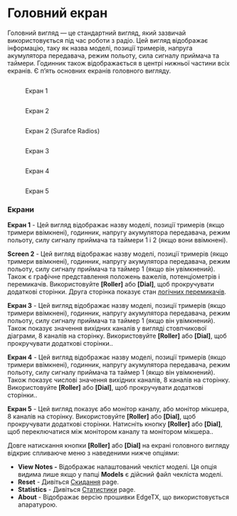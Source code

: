 # Головний екран

Головний вигляд — це стандартний вигляд, який зазвичай використовується під час роботи з радіо. Цей вигляд відображає інформацію, таку як назва моделі, позиції тримерів, напруга акумулятора передавача, режим польоту, сила сигналу приймача та таймери. Годинник також відображається в центрі нижньої частини всіх екранів. Є п’ять основних екранів головного вигляду.



<div>

<figure><img src="../../.gitbook/assets/bwview1.png" alt=""><figcaption><p>Екран 1</p></figcaption></figure>

 

<figure><img src="../../.gitbook/assets/bwview2.png" alt=""><figcaption><p>Екран 2</p></figcaption></figure>

 

<figure><img src="../../.gitbook/assets/BWScreen6 (1).png" alt=""><figcaption><p>Екран 2 (Surafce Radios)</p></figcaption></figure>

</div>

<div>

<figure><img src="../../.gitbook/assets/bwview3.png" alt=""><figcaption><p>Екран 3</p></figcaption></figure>

 

<figure><img src="../../.gitbook/assets/bwview4.png" alt=""><figcaption><p>Екран 4</p></figcaption></figure>

 

<figure><img src="../../.gitbook/assets/bwview5.png" alt=""><figcaption><p>Екран 5</p></figcaption></figure>

</div>

### Екрани

**Екран 1** - Цей вигляд відображає назву моделі, позиції тримерів (якщо тримери ввімкнені), годинник, напругу акумулятора передавача, режим польоту, силу сигналу приймача та таймери 1 і 2 (якщо вони ввімкнені).

**Screen 2** - Цей вигляд відображає назву моделі, позиції тримерів (якщо тримери ввімкнені), годинник, напругу акумулятора передавача, режим польоту, силу сигналу приймача та таймер 1 (якщо він увімкнений). Також є графічне представлення положень важелів, потенціометрів і перемикачів. Використовуйте **\[Roller]** або **\[Dial]**, щоб прокручувати додаткові сторінки. Друга сторінка показує стан [логічних перемикачів](../model-select/logical-switches.md).

**Екран 3** - Цей вигляд відображає назву моделі, позиції тримерів (якщо тримери ввімкнені), годинник, напругу акумулятора передавача, режим польоту, силу сигналу приймача та таймер 1 (якщо він увімкнений). Також показує значення вихідних каналів у вигляді стовпчикової діаграми, 8 каналів на сторінку. Використовуйте **\[Roller]** або **\[Dial]**, щоб прокручувати додаткові сторінки..&#x20;

**Екран 4** - Цей вигляд відображає назву моделі, позиції тримерів (якщо тримери ввімкнені), годинник, напругу акумулятора передавача, режим польоту, силу сигналу приймача та таймер 1 (якщо він увімкнений). Також показує числові значення вихідних каналів, 8 каналів на сторінку. Використовуйте **\[Roller]** або **\[Dial]**, щоб прокручувати додаткові сторінки..

**Екран 5** - Цей вигляд показує або монітор каналу, або монітор мікшера, 8 каналів на сторінку. Використовуйте **\[Roller]** або **\[Dial]**, щоб прокручувати додаткові сторінки. Натисніть кнопку **\[Roller]** або **\[Dial]**, щоб переключатися між монітором каналу та монітором мікшера..

Довге натискання кнопки **\[Roller]** або **\[Dial]** на екрані головного вигляду відкриє спливаюче меню з наведеними нижче опціями:

* **View Notes -** Відображає налаштований чекліст моделі. Ця опція видима лише якщо у папці **Models** є дійсний файл чекліста моделі.
* **Reset** - Дивіться [Скидання](reset.md) page.
* **Statistics** - Дивіться [Статистики](statistics.md) page.
* **About** - Відображає версію прошивки EdgeTX, що використовується апаратурою.

